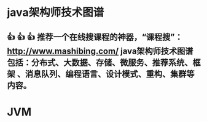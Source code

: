 java架构师技术图谱
==
👍 👍 👍 推荐一个在线搜课程的神器，“课程搜”：http://www.mashibing.com/
java架构师技术图谱包括：分布式、大数据、存储、微服务、推荐系统、框架 、消息队列、编程语言、设计模式、重构、集群等内容。
--
# JVM 
[csdn]:https://zhuanlan.zhihu.com/p/383668685 
